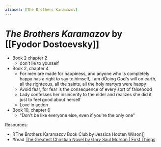 ```yaml
---
aliases: [The Brothers Karamazov]
---
```


# *The Brothers Karamazov* by [[Fyodor Dostoevsky]]

* Book 2 chapter 2
    * don't lie to yourself 
* Book 2, chapter 4 
    * For men are made for happiness, and anyone who is completely happy has a right to say to himself, I am dÓoing God's will on earth, all the righteous, all the saints, all the holy martyrs were happy
    * Avoid fear, for fear is the consequence of every sort of falsehood
    * Lady confesses her insincerity to the elder and realizes she did it just to feel good about herself 
    * Love in action 
* Book 10, chapter 6
    * "Don't be like everyone else, even if you're the only one"


Resources:
- [[The Brothers Karamazov Book Club by Jessica Hooten Wilson]]
- #read [The Greatest Christian Novel by Gary Saul Morson | First Things](https://www.firstthings.com/article/2021/05/the-greatest-christian-novel)
